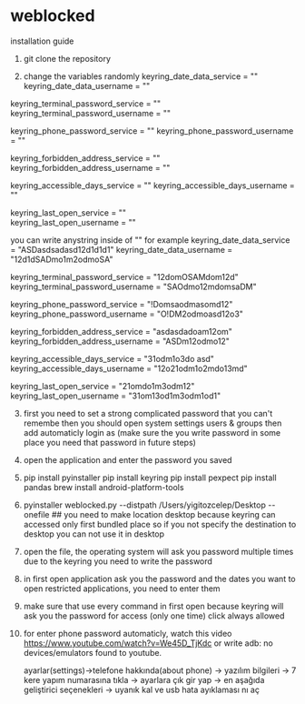 # weblocked

installation guide
1) git clone the repository

2) change the variables randomly
keyring_date_data_service             = ""
keyring_date_data_username            = ""

keyring_terminal_password_service     = ""
keyring_terminal_password_username    = ""

keyring_phone_password_service        = ""
keyring_phone_password_username       = ""

keyring_forbidden_address_service     = ""
keyring_forbidden_address_username    = ""

keyring_accessible_days_service       = ""
keyring_accessible_days_username      = ""

keyring_last_open_service             = ""       
keyring_last_open_username            = ""

you can write anystring inside of "" for example
keyring_date_data_service             = "ASDasdsadasd12d1d1d1"
keyring_date_data_username            = "12d1dSADmo1m2odmoSA"

keyring_terminal_password_service     = "12domOSAMdom12d"
keyring_terminal_password_username    = "SAOdmo12mdomsaDM"

keyring_phone_password_service        = "!Domsaodmasomd12"
keyring_phone_password_username       = "O!DM2odmoasd12o3"

keyring_forbidden_address_service     = "asdasdadoam12om"
keyring_forbidden_address_username    = "ASDm12odmo12"

keyring_accessible_days_service       = "31odm1o3do asd"
keyring_accessible_days_username      = "12o21odm1o2mdo13md"

keyring_last_open_service             = "21omdo1m3odm12"       
keyring_last_open_username            = "31om13od1m3odm1od1"


3) first you need to set a strong complicated password that you can't remembe then you should open system settings users & groups then add automaticly login as (make sure the you write password in some place you need that password in future steps)

4) open the application and enter the password you saved

5) pip install pyinstaller
   pip install keyring
   pip install pexpect
   pip install pandas
   brew install android-platform-tools
   





7) pyinstaller weblocked.py --distpath /Users/yigitozcelep/Desktop --onefile  ## you need to make location desktop because keyring can accessed only first bundled place so if you not specify the destination to desktop you can not use it in desktop

8) open the file, the operating system will ask you password multiple times due to the keyring you need to write the password

9) in first open application ask you the password and the dates you want to open restricted applications, you need to enter them

10) make sure that use every command in first open because keyring will ask you the password for access (only one time) click always allowed

11) for enter phone password automaticly,
    watch this video https://www.youtube.com/watch?v=We45D_TjKdc or write adb: no devices/emulators found to youtube.

    ayarlar(settings)->telefone hakkında(about phone) -> yazılım bilgileri -> 7 kere yapım numarasına tıkla -> ayarlara çık gir yap -> en aşağıda geliştirici seçenekleri -> uyanık kal ve usb hata ayıklaması nı aç
